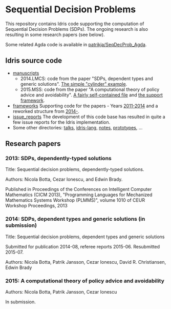 # Sequential Decision Problems

This repository contains Idris code supporting the computation of
Sequential Decision Problems (SDPs). The ongoing research is also
resulting in some research papers (see below).

Some related Agda code is available in
[patrikja/SeqDecProb_Agda](https://github.com/patrikja/SeqDecProb_Agda).

## Idris source code

* [manuscripts](manuscripts/)
    * 2014.LMCS: code from the paper "SDPs, dependent types and generic solutions". [The simple "cylinder" example](manuscripts/2014.LMCS/code/DynamicProgramming/S1206_CylinderExample1.lidr).
    * 2015.MSS: code from the paper "A computational theory of policy advice and avoidability". [A fairly self-contained file](manuscripts/2015.MSS/code/monadic.lidr) and [the support framework](frameworks/14-/).
* [frameworks](frameworks/)
    Supporting code for the papers - Years [2011-2014](frameworks/11-14/) and a reworked structure from [2014-](frameworks/14-/).
* [issue_reports](issue_reports/)
    The development of this code base has resulted in quite a few issue reports for the Idris implementation.
* Some other directories: [talks](talks/), [idris-lang](idris-lang/), [notes](notes/), [prototypes](prototypes/), ...

## Research papers

### 2013: SDPs, dependently-typed solutions

Title: Sequential decision problems, dependently-typed solutions.

Authors: Nicola Botta, Cezar Ionescu, and Edwin Brady.

Published in Proceedings of the Conferences on Intelligent Computer
  Mathematics (CICM 2013), "Programming Languages for Mechanized Mathematics
  Systems Workshop (PLMMS)", volume 1010 of CEUR Workshop Proceedings, 2013

### 2014: SDPs, dependent types and generic solutions (in submission)

Title: Sequential decision problems, dependent types and generic solutions

Submitted for publication 2014-08, referee reports 2015-06. Resubmitted 2015-07.

Authors: Nicola Botta, Patrik Jansson, Cezar Ionescu, David R. Christiansen, Edwin Brady

### 2015: A computational theory of policy advice and avoidability

Authors: Nicola Botta, Patrik Jansson, Cezar Ionescu

In submission.
